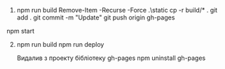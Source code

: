 1.  npm run build
    Remove-Item -Recurse -Force .\static
    cp -r build/\* .
    git add .
    git commit -m "Update"
    git push origin gh-pages

npm start

2.  npm run build
    npm run deploy

    Видалив з проекту бібліотеку gh-pages
    npm uninstall gh-pages
